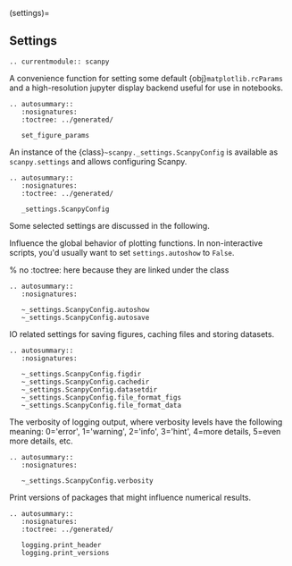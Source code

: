 (settings)=

## Settings


```{eval-rst}
.. currentmodule:: scanpy
```

A convenience function for setting some default {obj}`matplotlib.rcParams` and a
high-resolution jupyter display backend useful for use in notebooks.

```{eval-rst}
.. autosummary::
   :nosignatures:
   :toctree: ../generated/

   set_figure_params
```

An instance of the {class}`~scanpy._settings.ScanpyConfig` is available as `scanpy.settings` and allows configuring Scanpy.

```{eval-rst}
.. autosummary::
   :nosignatures:
   :toctree: ../generated/

   _settings.ScanpyConfig
```

Some selected settings are discussed in the following.

Influence the global behavior of plotting functions. In non-interactive scripts,
you'd usually want to set `settings.autoshow` to `False`.

% no :toctree: here because they are linked under the class

```{eval-rst}
.. autosummary::
   :nosignatures:

   ~_settings.ScanpyConfig.autoshow
   ~_settings.ScanpyConfig.autosave
```

IO related settings for saving figures, caching files and storing datasets.


```{eval-rst}
.. autosummary::
   :nosignatures:

   ~_settings.ScanpyConfig.figdir
   ~_settings.ScanpyConfig.cachedir
   ~_settings.ScanpyConfig.datasetdir
   ~_settings.ScanpyConfig.file_format_figs
   ~_settings.ScanpyConfig.file_format_data
```

The verbosity of logging output, where verbosity levels have the following
meaning: 0='error', 1='warning', 2='info', 3='hint', 4=more details, 5=even more
details, etc.

```{eval-rst}
.. autosummary::
   :nosignatures:

   ~_settings.ScanpyConfig.verbosity
```

Print versions of packages that might influence numerical results.

```{eval-rst}
.. autosummary::
   :nosignatures:
   :toctree: ../generated/

   logging.print_header
   logging.print_versions

```
